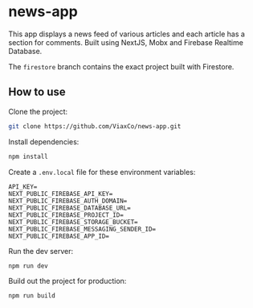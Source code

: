 # news-app

This app displays a news feed of various articles and each article has a section for comments. Built using NextJS, Mobx and Firebase Realtime Database.

The `firestore` branch contains the exact project built with Firestore.

## How to use

Clone the project:

```bash
git clone https://github.com/ViaxCo/news-app.git
```

Install dependencies:

```bash
npm install
```

Create a `.env.local` file for these environment variables:

```
API_KEY=
NEXT_PUBLIC_FIREBASE_API_KEY=
NEXT_PUBLIC_FIREBASE_AUTH_DOMAIN=
NEXT_PUBLIC_FIREBASE_DATABASE_URL=
NEXT_PUBLIC_FIREBASE_PROJECT_ID=
NEXT_PUBLIC_FIREBASE_STORAGE_BUCKET=
NEXT_PUBLIC_FIREBASE_MESSAGING_SENDER_ID=
NEXT_PUBLIC_FIREBASE_APP_ID=
```

Run the dev server:

```bash
npm run dev
```

Build out the project for production:

```bash
npm run build
```
